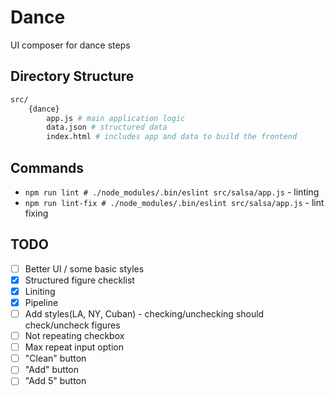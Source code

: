 # Dance

UI composer for dance steps

## Directory Structure

```bash
src/
    {dance}
        app.js # main application logic
        data.json # structured data
        index.html # includes app and data to build the frontend
```

## Commands

- `npm run lint # ./node_modules/.bin/eslint src/salsa/app.js` - linting
- `npm run lint-fix # ./node_modules/.bin/eslint src/salsa/app.js` - lint fixing

## TODO

- [ ] Better UI / some basic styles
- [x] Structured figure checklist
- [x] Liniting
- [x] Pipeline
- [ ] Add styles(LA, NY, Cuban) - checking/unchecking should check/uncheck figures
- [ ] Not repeating checkbox
- [ ] Max repeat input option
- [ ] "Clean" button
- [ ] "Add" button
- [ ] "Add 5" button
